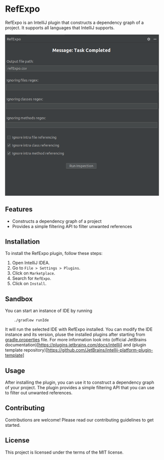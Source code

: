 # RefExpo

RefExpo is an IntelliJ plugin that constructs a dependency graph of a project. It supports all languages that IntelliJ supports.

![RefExpo toolbox](statics/toolbox.png)

## Features

- Constructs a dependency graph of a project
- Provides a simple filtering API to filter unwanted references

## Installation

To install the RefExpo plugin, follow these steps:

1. Open IntelliJ IDEA.
2. Go to `File > Settings > Plugins`.
3. Click on `Marketplace`.
4. Search for `RefExpo`.
5. Click on `Install`.

## Sandbox

You can start an instance of IDE by running 
```
    ./gradlew runIde
```

It will run the selected IDE with RefExpo installed.
You can modify the IDE instance and its version, pluse the installed plugins after starting from [gradle.properties](gradle.properties) file.
For more information look into (official JetBrains documentation)[https://plugins.jetbrains.com/docs/intellij] and (plugin template repository)[https://github.com/JetBrains/intellij-platform-plugin-template]

## Usage

After installing the plugin, you can use it to construct a dependency graph of your project. The plugin provides a simple filtering API that you can use to filter out unwanted references.

## Contributing

Contributions are welcome! Please read our contributing guidelines to get started.

## License

This project is licensed under the terms of the MIT license.
